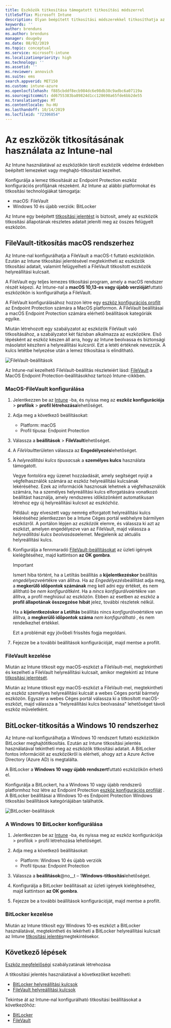 ```yaml
---
title: Eszközök titkosítása támogatott titkosítási módszerrel
titleSuffix: Microsoft Intune
description: Olyan beépített titkosítási módszerekkel titkosíthatja az eszközöket, mint például a BitLocker vagy a FileVault, és felügyelheti a titkosított eszközök helyreállítási kulcsait az Intune-portálon belül.
keywords: ''
author: brenduns
ms.author: brenduns
manager: dougeby
ms.date: 08/02/2019
ms.topic: conceptual
ms.service: microsoft-intune
ms.localizationpriority: high
ms.technology: ''
ms.assetid: ''
ms.reviewer: annovich
ms.suite: ems
search.appverid: MET150
ms.custom: intune-azure
ms.openlocfilehash: f885cbddf8ecb984dc6e98db38c9adbc6a07119a
ms.sourcegitcommit: dd6755383ba89824d1cc128698a65fde6bb2de55
ms.translationtype: MT
ms.contentlocale: hu-HU
ms.lasthandoff: 10/14/2019
ms.locfileid: "72306854"
---
```

# <a name="use-device-encryption-with-intune"></a>Az eszközök titkosításának használata az Intune-nal  

Az Intune használatával az eszközökön tárolt eszközök védelme érdekében beépített lemezeket vagy meghajtó-titkosítást kezelhet.  

Konfigurálja a lemez titkosítását az Endpoint Protection eszköz konfigurációs profiljának részeként. Az Intune az alábbi platformokat és titkosítási technológiákat támogatja:  
- macOS: FileVault   
- Windows 10 és újabb verziók: BitLocker  

Az Intune egy beépített [titkosítási jelentést](encryption-monitor.md) is biztosít, amely az eszközök titkosítási állapotának részletes adatait jeleníti meg az összes felügyelt eszközön.  

## <a name="filevault-encryption-for-macos"></a>FileVault-titkosítás macOS rendszerhez  

Az Intune-nal konfigurálhatja a FileVault a macOS-t futtató eszközökön. Ezután az Intune titkosítási jelentésével megtekintheti az eszközök titkosítási adatait, valamint felügyelheti a FileVault titkosított eszközök helyreállítási kulcsait.  

A FileVault egy teljes lemezes titkosítási program, amely a macOS rendszer részét képezi. Az Intune-nal a **macOS 10,13-es vagy újabb verzióját**futtató eszközökön is konfigurálhatja a FileVault.  

A FileVault konfigurálásához hozzon létre egy [eszköz konfigurációs profilt](../configuration/device-profile-create.md) az Endpoint Protection számára a MacOS platformon. A FileVault beállításai a macOS Endpoint Protection számára elérhető beállítások kategóriák egyike.  

Miután létrehozott egy szabályzatot az eszközök FileVault való titkosításához, a szabályzatot két fázisban alkalmazza az eszközökre. Első lépésként az eszköz készen áll arra, hogy az Intune beolvassa és biztonsági másolatot készíteni a helyreállítási kulcsról. Ezt a letéti értéknek nevezzük. A kulcs letétbe helyezése után a lemez titkosítása is elindítható.

![FileVault-beállítások](./media/encrypt-devices/filevault-settings.png)

Az Intune-nal kezelhető FileVault-beállítás részleteiért lásd: [FileVault](endpoint-protection-macos.md#filevault) a MacOS Endpoint Protection-beállításokhoz tartozó Intune-cikkben.  

### <a name="how-to-configure-macos-filevault"></a>MacOS-FileVault konfigurálása 

1. Jelentkezzen be az [Intune](https://go.microsoft.com/fwlink/?linkid=2090973) -ba, és nyissa meg az **eszköz konfigurációja** > **profilok** > **profil létrehozása**lehetőséget.  

2. Adja meg a következő beállításokat:  

   - Platform: macOS  
   - Profil típusa: Endpoint Protection  

3. Válassza a **beállítások** > **FileVault**lehetőséget.  

4. A *FileVault*területen válassza az **Engedélyezés**lehetőséget.  

5. A *helyreállítási kulcs típusa*csak a **személyes kulcs** használata támogatott.  

   Vegye fontolóra egy üzenet hozzáadását, amely segítséget nyújt a végfelhasználók számára az eszköz helyreállítási kulcsának lekéréséhez. Ezek az információk hasznosak lehetnek a végfelhasználók számára, ha a személyes helyreállítási kulcs elforgatására vonatkozó beállítást használja, amely rendszeres időközönként automatikusan létrehoz egy új helyreállítási kulcsot az eszközhöz.  

   Például: egy elveszett vagy nemrég elforgatott helyreállítási kulcs lekéréséhez jelentkezzen be a Intune Céges portál webhelyre bármilyen eszközről. A portálon lépjen az *eszközök* elemre, és válassza ki azt az eszközt, amelyen engedélyezve van az FileVault, majd válassza a *helyreállítási kulcs beolvasása*elemet. Megjelenik az aktuális helyreállítási kulcs.  

6. Konfigurálja a fennmaradó [FileVault-beállításokat](endpoint-protection-macos.md#filevault) az üzleti igények kielégítéséhez, majd kattintson **az OK gombra**.  

   > [!IMPORTANT]  
   > Ismert hiba történt, ha a Letiltás beállítás a **kijelentkezéskor** beállítás *engedélyezve*értékre van állítva. Ha az *Engedélyezés*beállítást adja meg, a **megkerülő időpontok számának** meg kell adni egy értéket, és nem állítható be *nem konfiguráltként*. Ha a *nincs konfigurálva*értékre van állítva, a profil meghiúsul az eszközön. Ebben az esetben az eszköz a **profil állapotának összegzése** **hibát** jelez, további részletek nélkül.
   > 
   > Ha a **kijelentkezéskor a Letiltás** beállítás nincs *konfigurálva*értékre van állítva, a **megkerülő időpontok száma** *nem konfigurálható* , és nem rendelkezhet értékkel.  
   > 
   > Ezt a problémát egy jövőbeli frissítés fogja megoldani. 

7. Fejezze be a további beállítások konfigurációját, majd mentse a profilt.  

### <a name="manage-filevault"></a>FileVault kezelése  

Miután az Intune titkosít egy macOS-eszközt a FileVault-mel, megtekintheti és kezelheti a FileVault helyreállítási kulcsait, amikor megtekinti az Intune [titkosítási jelentését](encryption-monitor.md).  

Miután az Intune titkosít egy macOS-eszközt a FileVault-mel, megtekintheti az eszköz személyes helyreállítási kulcsát a webes Céges portál bármely eszközön. Egyszer a webes Céges portál válassza ki a titkosított macOS-eszközt, majd válassza a "helyreállítási kulcs beolvasása" lehetőséget távoli eszköz műveletként. 

## <a name="bitlocker-encryption-for-windows-10"></a>BitLocker-titkosítás a Windows 10 rendszerhez  

Az Intune-nal konfigurálhatja a Windows 10 rendszert futtató eszközökön BitLocker meghajtótitkosítás. Ezután az Intune titkosítási jelentés használatával tekintheti meg az eszközök titkosítási adatait. A BitLocker fontos információit az eszközökről is elérheti, ahogy azt a Azure Active Directory (Azure AD) is megtalálta.  

A BitLocker a **Windows 10 vagy újabb rendszert**futtató eszközökön érhető el.  

Konfigurálja a BitLockert, ha a Windows 10 vagy újabb rendszerű platformhoz hoz létre az Endpoint Protection [eszköz konfigurációs profilját](../configuration/device-profile-create.md) . A BitLocker beállításai a Windows 10-es Endpoint Protection Windows titkosítási beállítások kategóriájában találhatók.    

![BitLocker-beállítások](./media/encrypt-devices/bitlocker-settings.png) 

### <a name="how-to-configure-windows-10-bitlocker"></a>A Windows 10 BitLocker konfigurálása  

1. Jelentkezzen be az [Intune](https://go.microsoft.com/fwlink/?linkid=2090973) -ba, és nyissa meg az eszköz konfigurációja > profilok > profil létrehozása lehetőséget.  

2. Adja meg a következő beállításokat:  
   - Platform: Windows 10 és újabb verziók  
   - Profil típusa: Endpoint Protection  

3. Válassza a **beállítások**@no__t – 1**Windows-titkosítás**lehetőséget.

4. Konfigurálja a BitLocker beállításait az üzleti igények kielégítéséhez, majd kattintson **az OK gombra**.  

5. Fejezze be a további beállítások konfigurációját, majd mentse a profilt.  

### <a name="manage-bitlocker"></a>BitLocker kezelése  

Miután az Intune titkosít egy Windows 10-es eszközt a BitLocker használatával, megtekintheti és lekérheti a BitLocker helyreállítási kulcsait az Intune [titkosítási jelentés](encryption-monitor.md)megtekintésekor.  

## <a name="next-steps"></a>Következő lépések  

[Eszköz megfelelőségi](compliance-policy-create-windows.md) szabályzatának létrehozása  

A titkosítási jelentés használatával a következőket kezelheti:  
- [BitLocker helyreállítási kulcsok](encryption-monitor.md#bitlocker-recovery-keys)
- [FileVault helyreállítási kulcsok](encryption-monitor.md#filevault-recovery-keys)

Tekintse át az Intune-nal konfigurálható titkosítási beállításokat a következőhöz:  
- [BitLocker](endpoint-protection-windows-10.md#windows-encryption)  
- [FileVault](endpoint-protection-macos.md#filevault)  
 
 
